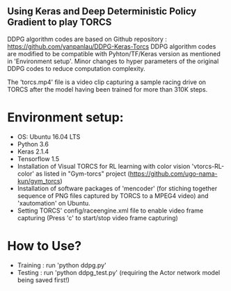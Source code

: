 ## Using Keras and Deep Deterministic Policy Gradient to play TORCS

DDPG algorithm codes are based on Github repository : https://github.com/yanpanlau/DDPG-Keras-Torcs
DDPG algorithm codes are modified to be compatible with Pyhton/TF/Keras version as mentioned in 'Environment setup'.
Minor changes to hyper parameters of the original DDPG codes to reduce computation complexity.

The 'torcs.mp4' file is a video clip capturing a sample racing drive on TORCS after the model having been trained for more than 310K steps.
 

# Environment setup:
* OS: Ubuntu 16.04 LTS
* Python 3.6
* Keras 2.1.4
* Tensorflow 1.5
* Installation of Visual TORCS for RL learning with color vision 'vtorcs-RL-color' as listed in "Gym-torcs" project
  (https://github.com/ugo-nama-kun/gym_torcs)
* Installation of software packages of 'mencoder' (for stiching together sequence of PNG files captured by TORCS to a MPEG4 video) and 'xautomation' on Ubuntu.
* Setting TORCS' config/raceengine.xml file to enable video frame capturing (Press 'c' to start/stop video frame capturing)

# How to Use?
* Training : run 'python ddpg.py'
* Testing : run 'python ddpg_test.py'  (requiring the Actor network model being saved first!)


